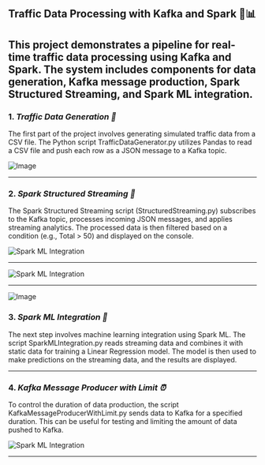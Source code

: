 ## Traffic Data Processing with Kafka and Spark 🚗📊

This project demonstrates a pipeline for real-time traffic data processing using Kafka and Spark. The system includes components for data generation, Kafka message production, Spark Structured Streaming, and Spark ML integration.
-------------------------------------
### 1. *Traffic Data Generation 🚦*

The first part of the project involves generating simulated traffic data from a CSV file. The Python script TrafficDataGenerator.py utilizes Pandas to read a CSV file and push each row as a JSON message to a Kafka topic.

![Image](https://raw.githubusercontent.com/MaMo77570/Traffic-Data-Processing-with-Kafka-and-Spark-/main/1.png)

----------------------------------------------
### 2. *Spark Structured Streaming 🌟*

The Spark Structured Streaming script (StructuredStreaming.py) subscribes to the Kafka topic, processes incoming JSON messages, and applies streaming analytics. The processed data is then filtered based on a condition (e.g., Total > 50) and displayed on the console.

![Spark ML Integration](https://github.com/MaMo77570/Traffic-Data-Processing-with-Kafka-and-Spark-/blob/main/IMG-20231218-WA0048.jpg)

*********************************************************
![Spark ML Integration](https://raw.githubusercontent.com/MaMo77570/Traffic-Data-Processing-with-Kafka-and-Spark-/main/IMG-20231218-WA0042.jpg)

----------------------------------------------------------------------



![Image](https://raw.githubusercontent.com/MaMo77570/Traffic-Data-Processing-with-Kafka-and-Spark-/main/IMG-20231218-WA0044.jpg)





### 3. *Spark ML Integration 🤖*

The next step involves machine learning integration using Spark ML. The script SparkMLIntegration.py reads streaming data and combines it with static data for training a Linear Regression model. The model is then used to make predictions on the streaming data, and the results are displayed.

--------------------------------------------------------------------------------------------


### 4. *Kafka Message Producer with Limit ⏰*

To control the duration of data production, the script KafkaMessageProducerWithLimit.py sends data to Kafka for a specified duration. This can be useful for testing and limiting the amount of data pushed to Kafka.

![Spark ML Integration](https://raw.githubusercontent.com/MaMo77570/Traffic-Data-Processing-with-Kafka-and-Spark-/main/IMG-20231218-WA0046.jpg)


--------------------------------------------------------------------------------------
